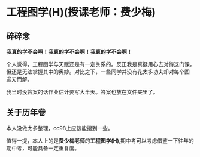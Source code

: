 # 工程图学(H)(授课老师：费少梅)

## 碎碎念

**我真的学不会啊！我真的学不会啊！我真的学不会啊！**

个人觉得，工程图学与天赋还是有一定关系的。反正我是真挺用心去对待这门课，但还是无法掌握其中的奥妙。对比之下，一些同学并没有花太多功夫却对每个图
迎刃而解。

我当时没答案的话作业估计要写大半天。答案也放在文件夹里了。

## 关于历年卷

本人没做太多整理，cc98上应该能搜到一些。

值得一提，本人上的是**费少梅老师**的**工程图学(H)**,期中考可以考虑借鉴一下往年的期中考，可能具备一定重复度。
